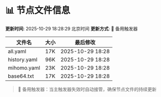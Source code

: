 # 📊 节点文件信息

**更新时间**: 2025-10-29 18:28:29 北京时间
**更新方式**: 🔄 备用触发器

| 文件名 | 大小 | 最后修改 |
|--------|------|----------|
| all.yaml | 17K | 2025-10-29 18:28 |
| history.yaml | 96K | 2025-10-29 18:28 |
| mihomo.yaml | 23K | 2025-10-29 18:28 |
| base64.txt | 17K | 2025-10-29 18:28 |

> 🔄 备用触发器：当主触发器失效时自动接管，确保节点文件的持续更新
